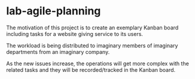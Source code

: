 # lab-agile-planning
The motivation of this project is to create an exemplary Kanban board including tasks for a website giving service to its users.

The workload is being distributed to imaginary members of imaginary departments from an imaginary company.

As the new issues increase, the operations will get more complex with the related tasks and they will be recorded/tracked in the Kanban board.
